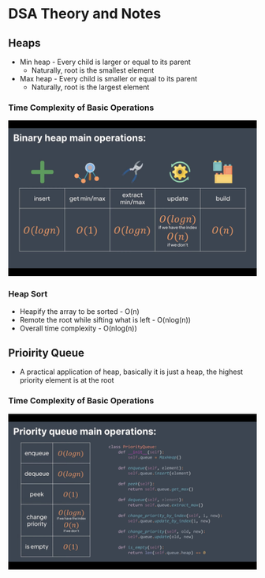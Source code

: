 # DSA Theory and Notes

## Heaps
* Min heap - Every child is larger or equal to its parent
  * Naturally, root is the smallest element
* Max heap - Every child is smaller or equal to its parent
  * Naturally, root is the largest element
  
### Time Complexity of Basic Operations
![heap operations complexity](heap-operations-complexity.png)

### Heap Sort
* Heapify the array to be sorted - O(n)
* Remote the root while sifting what is left - O(nlog(n))
* Overall time complexity - O(nlog(n))

## Prioirity Queue
* A practical application of heap, basically it is just a heap, the highest priority element is at the root

### Time Complexity of Basic Operations
![priority queue operations complexity](priority-queue-operations-complexity.png)


